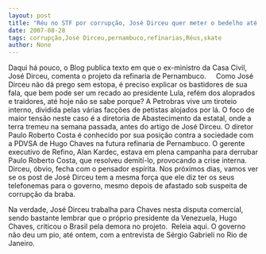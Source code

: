 ```yaml
---
layout: post
title: "Réu no STF por corrupção, José Dirceu quer meter o bedelho até na refinaria de Pernambuco"
date: 2007-08-28
tags: corrupção,José Dirceu,pernambuco,refinarias,Réus,skate
author: None
---
```

Daqui h&aacute; pouco, o Blog publica texto em que o ex-ministro da Casa Civil, Jos&eacute; Dirceu, comenta o projeto da refinaria de Pernambuco.
&nbsp;
&nbsp;
Como Jos&eacute; Dirceu n&atilde;o d&aacute; prego sem estopa, &eacute; preciso explicar os bastidores de sua fala, que bem pode ser um recado ao presidente Lula, ref&eacute;m dos aloprados e traidores, at&eacute; hoje n&atilde;o se sabe porque?
A Petrobras vive um tiroteio interno, dividida pelas v&aacute;rias fac&ccedil;&otilde;es de petistas alojados por l&aacute;.
O foco de maior tens&atilde;o neste caso &eacute; a diretoria de Abastecimento da estatal, onde a terra tremeu na semana passada, antes do artigo de Jos&eacute; Dirceu.
O diretor Paulo Roberto Costa &eacute; conhecido por sua posi&ccedil;&atilde;o contra a sociedade com a PDVSA de Hugo Chaves na futura refinaria de Pernambuco.
O gerente executivo de Refino, Alan Kardec, estava em plena campanha para derrubar Paulo Roberto Costa, que resolveu demit&iacute;-lo, provocando a crise interna.
Dirceu, &oacute;bvio, fecha com o pensador esp&iacute;rita.
Nos pr&oacute;ximos dias, vamos ver se os post de Jos&eacute; Dirceu tem a mesma for&ccedil;a que ele diz ter os seus telefonemas para o governo, mesmo depois de afastado sob suspeita de corrup&ccedil;&atilde;o da braba. 

Na verdade, Jos&eacute; Dirceu trabalha para Chaves nesta disputa comercial, sendo bastante lembrar que o pr&oacute;prio presidente da Venezuela, Hugo Chaves, criticou o Brasil pela demora no projeto.&nbsp; Releia aqui.
O governo n&atilde;o deu um pio, at&eacute; ontem, com a entrevista de S&eacute;rgio Gabrieli no Rio de Janeiro.
 